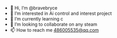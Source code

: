- 👋 Hi, I’m @bravebryce
- 👀 I’m interested in Ai control and interest project
- 🌱 I’m currently learning c
- 💞️ I’m looking to collaborate on any steam
- 📫 How to reach me 486005535@qq.com

<!---
bravebryce/bravebryce is a ✨ special ✨ repository because its `README.md` (this file) appears on your GitHub profile.
You can click the Preview link to take a look at your changes.
--->
